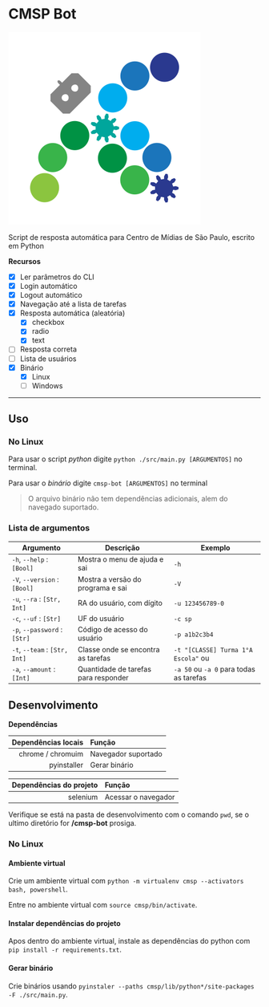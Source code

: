 # CMSP Bot

![Logo](./assets/cmsp_bot-logo.png)

Script de resposta automática para Centro de Mídias de São Paulo, escrito em Python

**Recursos**

- [x] Ler parâmetros do CLI
- [x] Login automático
- [x] Logout automático
- [x] Navegação até a lista de tarefas
- [x] Resposta automática (aleatória)
  - [x] checkbox
  - [x] radio
  - [x] text
- [ ] Resposta correta
- [ ] Lista de usuários
- [x] Binário
  - [x] Linux
  - [ ] Windows

---

## Uso

### No Linux

Para usar o script _python_ digite `python ./src/main.py [ARGUMENTOS]` no terminal.

Para usar o _binário_ digite `cmsp-bot [ARGUMENTOS]` no terminal

> O arquivo binário não tem dependências adicionais, alem do navegado suportado.

### Lista de argumentos

| Argumento                     | Descrição                            | Exemplo                                 |
| ----------------------------- | ------------------------------------ | --------------------------------------- |
| `-h`, `--help` : `[Bool]`     | Mostra o menu de ajuda e sai         | `-h`                                    |
| `-V`, `--version` : `[Bool]`  | Mostra a versão do programa e sai    | `-V`                                    |
| `-u`, `--ra` : `[Str, Int]`   | RA do usuário, com dígito            | `-u 123456789-0`                        |
| `-c`, `--uf` : `[Str]`        | UF do usuário                        | `-c sp`                                 |
| `-p`, `--password` : `[Str]`  | Código de acesso do usuário          | `-p a1b2c3b4`                           |
| `-t`, `--team` : `[Str, Int]` | Classe onde se encontra as tarefas   | `-t "[CLASSE] Turma 1°A Escola"` ou     |
| `-a`, `--amount` : `[Int]`    | Quantidade de tarefas para responder | `-a 50` ou `-a 0` para todas as tarefas |

## Desenvolvimento

**Dependências**

| Dependências locais | Função              |
| ------------------: | :------------------ |
|   chrome / chromuim | Navegador suportado |
|         pyinstaller | Gerar binário       |

| Dependências do projeto | Função              |
| ----------------------: | :------------------ |
|                selenium | Acessar o navegador |

Verifique se está na pasta de desenvolvimento com o comando `pwd`, se o ultimo diretório for **/cmsp-bot** prosiga.

### No Linux

#### Ambiente virtual

Crie um ambiente virtual com `python -m virtualenv cmsp --activators bash, powershell`.

Entre no ambiente virtual com `source cmsp/bin/activate`.

#### Instalar dependências do projeto

Apos dentro do ambiente virtual, instale as dependências do python com `pip install -r requirements.txt`.

#### Gerar binário

Crie binários usando `pyinstaler --paths cmsp/lib/python*/site-packages -F ./src/main.py`.
